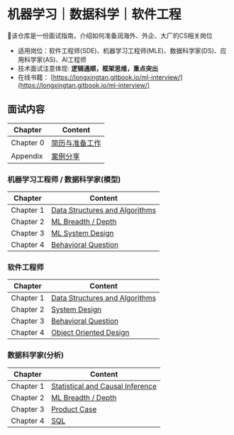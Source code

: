 # 机器学习｜数据科学｜软件工程

📗该仓库是一份面试指南，介绍如何准备润海外、外企、大厂的CS相关岗位

- 适用岗位：软件工程师(SDE)、机器学习工程师(MLE)、数据科学家(DS)、应用科学家(AS)、AI工程师
- 技术面试注意体现: **逻辑通顺，框架思维，重点突出**
- 在线书籍： [https://longxingtan.gitbook.io/ml-interview/](https://longxingtan.gitbook.io/ml-interview/)


## 面试内容


| Chapter   | Content                                |
|-----------|----------------------------------------|
| Chapter 0 | [简历与准备工作](05_case/01_pre_interview.md) |
| Appendix  | [案例分享](05_case/README.md)              |


### 机器学习工程师 / 数据科学家(模型)

| Chapter   | Content                                                 |
|-----------|---------------------------------------------------------|
| Chapter 1 | [Data Structures and Algorithms](01_leetcode/README.md) |
| Chapter 2 | [ML Breadth / Depth](02_ml/README.md)                   |
| Chapter 3 | [ML System Design](03_system/03_ml/README.md)           |
| Chapter 4 | [Behavioral Question](04_bq/README.md)                  |


### 软件工程师

| Chapter   | Content                                                 |
|-----------|---------------------------------------------------------|
| Chapter 1 | [Data Structures and Algorithms](01_leetcode/README.md) |
| Chapter 2 | [System Design](03_system/README.md)                    |
| Chapter 3 | [Behavioral Question](04_bq/README.md)                  |
| Chapter 4 | [Object Oriented Design](03_system/01_ood/README.md)    |


### 数据科学家(分析)

| Chapter   | Content                                                 |
|-----------|---------------------------------------------------------|
| Chapter 1 | [Statistical and Causal Inference](02_ml/00_ml_math.md) |
| Chapter 2 | [ML Breadth / Depth](02_ml/README.md)                   |
| Chapter 3 | [Product Case](02_ml/21_product_case.md)                |
| Chapter 4 | [SQL](01_leetcode/99_SQL/README.md)                     |
